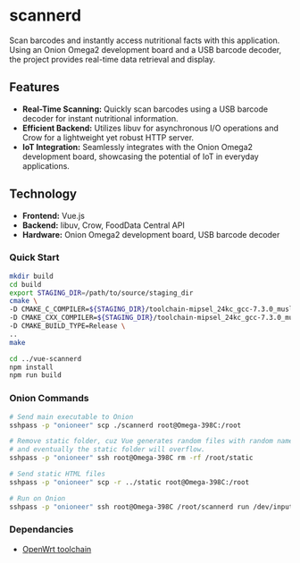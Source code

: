 # scannerd
Scan barcodes and instantly access nutritional facts with this application. Using an Onion Omega2 development board and a USB barcode decoder, the project provides real-time data retrieval and display.

## Features
- **Real-Time Scanning:** Quickly scan barcodes using a USB barcode decoder for instant nutritional information.
- **Efficient Backend:** Utilizes libuv for asynchronous I/O operations and Crow for a lightweight yet robust HTTP server.
- **IoT Integration:** Seamlessly integrates with the Onion Omega2 development board, showcasing the potential of IoT in everyday applications.

## Technology
- **Frontend:** Vue.js
- **Backend:** libuv, Crow, FoodData Central API
- **Hardware:** Onion Omega2 development board, USB barcode decoder

### Quick Start

```bash
mkdir build
cd build
export STAGING_DIR=/path/to/source/staging_dir
cmake \
-D CMAKE_C_COMPILER=${STAGING_DIR}/toolchain-mipsel_24kc_gcc-7.3.0_musl/bin/mipsel-openwrt-linux-gcc \
-D CMAKE_CXX_COMPILER=${STAGING_DIR}/toolchain-mipsel_24kc_gcc-7.3.0_musl/bin/mipsel-openwrt-linux-g++ \
-D CMAKE_BUILD_TYPE=Release \
..
make

cd ../vue-scannerd
npm install
npm run build
```

### Onion Commands
```bash
# Send main executable to Onion
sshpass -p "onioneer" scp ./scannerd root@Omega-398C:/root

# Remove static folder, cuz Vue generates random files with random names
# and eventually the static folder will overflow.
sshpass -p "onioneer" ssh root@Omega-398C rm -rf /root/static

# Send static HTML files
sshpass -p "onioneer" scp -r ../static root@Omega-398C:/root

# Run on Onion
sshpass -p "onioneer" ssh root@Omega-398C /root/scannerd run /dev/input/event0 
```

### Dependancies
- [OpenWrt toolchain](https://github.com/OnionIoT/source)
